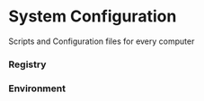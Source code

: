 # System Configuration

Scripts and Configuration files for every computer

### Registry

### Environment
